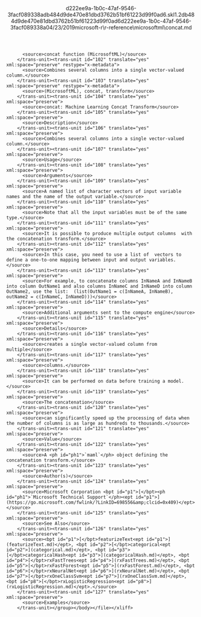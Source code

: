 <?xml version="1.0"?><xliff version="1.2" xmlns="urn:oasis:names:tc:xliff:document:1.2" xmlns:xsi="http://www.w3.org/2001/XMLSchema-instance" xsi:schemaLocation="urn:oasis:names:tc:xliff:document:1.2 xliff-core-1.2-transitional.xsd"><file datatype="xml" original="concat.md" source-language="en-US" target-language="en-US"><header><tool tool-id="mdxliff" tool-name="mdxliff" tool-version="1.0-1931010" tool-company="Microsoft" /><xliffext:skl_file_name xmlns:xliffext="urn:microsoft:content:schema:xliffextensions">d222ee9a-1b0c-47af-9546-3facf089338adb484d9de470e81dbd3762b51bf61223d99f0ad6.skl</xliffext:skl_file_name><xliffext:version xmlns:xliffext="urn:microsoft:content:schema:xliffextensions">1.2</xliffext:version><xliffext:ms.openlocfilehash xmlns:xliffext="urn:microsoft:content:schema:xliffextensions">db484d9de470e81dbd3762b51bf61223d99f0ad6</xliffext:ms.openlocfilehash><xliffext:ms.sourcegitcommit xmlns:xliffext="urn:microsoft:content:schema:xliffextensions">d222ee9a-1b0c-47af-9546-3facf089338a</xliffext:ms.sourcegitcommit><xliffext:ms.lasthandoff xmlns:xliffext="urn:microsoft:content:schema:xliffextensions">04/23/2019</xliffext:ms.lasthandoff><xliffext:ms.openlocfilepath xmlns:xliffext="urn:microsoft:content:schema:xliffextensions">microsoft-r\r-reference\microsoftml\concat.md</xliffext:ms.openlocfilepath></header><body><group id="content" extype="content"><trans-unit id="101" translate="yes" xml:space="preserve" restype="x-metadata">
          <source>concat function (MicrosoftML)</source>
        </trans-unit><trans-unit id="102" translate="yes" xml:space="preserve" restype="x-metadata">
          <source>Combines several columns into a single vector-valued column.</source>
        </trans-unit><trans-unit id="103" translate="yes" xml:space="preserve" restype="x-metadata">
          <source>(MicrosoftML), concat, transform</source>
        </trans-unit><trans-unit id="104" translate="yes" xml:space="preserve">
          <source>concat: Machine Learning Concat Transform</source>
        </trans-unit><trans-unit id="105" translate="yes" xml:space="preserve">
          <source>Description</source>
        </trans-unit><trans-unit id="106" translate="yes" xml:space="preserve">
          <source>Combines several columns into a single vector-valued column.</source>
        </trans-unit><trans-unit id="107" translate="yes" xml:space="preserve">
          <source>Usage</source>
        </trans-unit><trans-unit id="108" translate="yes" xml:space="preserve">
          <source>Arguments</source>
        </trans-unit><trans-unit id="109" translate="yes" xml:space="preserve">
          <source>A named list of character vectors of input variable names and the name of the output variable.</source>
        </trans-unit><trans-unit id="110" translate="yes" xml:space="preserve">
          <source>Note that all the input variables must be of the same type.</source>
        </trans-unit><trans-unit id="111" translate="yes" xml:space="preserve">
          <source>It is possible to produce multiple output columns  with the concatenation transform.</source>
        </trans-unit><trans-unit id="112" translate="yes" xml:space="preserve">
          <source>In this case, you need to use a list of  vectors to define a one-to-one mapping between input and output variables.</source>
        </trans-unit><trans-unit id="113" translate="yes" xml:space="preserve">
          <source>For example, to concatenate columns InNameA and InNameB into column OutName1 and also columns InNameC and InNameD into column OutName2, use the list:  (list(OutName1 = c(InNameA, InNameB), outName2 = c(InNameC, InNameD)))</source>
        </trans-unit><trans-unit id="114" translate="yes" xml:space="preserve">
          <source>Additional arguments sent to the compute engine</source>
        </trans-unit><trans-unit id="115" translate="yes" xml:space="preserve">
          <source>Details</source>
        </trans-unit><trans-unit id="116" translate="yes" xml:space="preserve">
          <source>creates a single vector-valued column from multiple</source>
        </trans-unit><trans-unit id="117" translate="yes" xml:space="preserve">
          <source>columns.</source>
        </trans-unit><trans-unit id="118" translate="yes" xml:space="preserve">
          <source>It can be performed on data before training a model.</source>
        </trans-unit><trans-unit id="119" translate="yes" xml:space="preserve">
          <source>The concatenation</source>
        </trans-unit><trans-unit id="120" translate="yes" xml:space="preserve">
          <source>can significantly speed up the processing of data when the number of columns is as large as hundreds to thousands.</source>
        </trans-unit><trans-unit id="121" translate="yes" xml:space="preserve">
          <source>Value</source>
        </trans-unit><trans-unit id="122" translate="yes" xml:space="preserve">
          <source>A <ph id="ph1">`maml`</ph> object defining the concatenation transform.</source>
        </trans-unit><trans-unit id="123" translate="yes" xml:space="preserve">
          <source>Author(s)</source>
        </trans-unit><trans-unit id="124" translate="yes" xml:space="preserve">
          <source>Microsoft Corporation <bpt id="p1">[</bpt><ph id="ph1">`Microsoft Technical Support`</ph><ept id="p1">](https://go.microsoft.com/fwlink/?LinkID=698556&amp;clcid=0x409)</ept></source>
        </trans-unit><trans-unit id="125" translate="yes" xml:space="preserve">
          <source>See Also</source>
        </trans-unit><trans-unit id="126" translate="yes" xml:space="preserve">
          <source><bpt id="p1">[</bpt>featurizeText<ept id="p1">](featurizeText.md)</ept>, <bpt id="p2">[</bpt>categorical<ept id="p2">](categorical.md)</ept>, <bpt id="p3">[</bpt>categoricalHash<ept id="p3">](categoricalHash.md)</ept>, <bpt id="p4">[</bpt>rxFastTrees<ept id="p4">](rxFastTrees.md)</ept>, <bpt id="p5">[</bpt>rxFastForest<ept id="p5">](rxFastForest.md)</ept>, <bpt id="p6">[</bpt>rxNeuralNet<ept id="p6">](rxNeuralNet.md)</ept>, <bpt id="p7">[</bpt>rxOneClassSvm<ept id="p7">](rxOneClassSvm.md)</ept>, <bpt id="p8">[</bpt>rxLogisticRegression<ept id="p8">](rxLogisticRegression.md)</ept>.</source>
        </trans-unit><trans-unit id="127" translate="yes" xml:space="preserve">
          <source>Examples</source>
        </trans-unit></group></body></file></xliff>